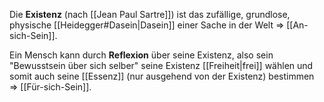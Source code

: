 Die **Existenz** (nach [[Jean Paul Sartre]]) ist das zufällige, grundlose, physische [[Heidegger#Dasein|Dasein]] einer Sache in der Welt ⇒ [[An-sich-Sein]].

Ein Mensch kann durch **Reflexion** über seine Existenz, also sein "Bewusstsein über sich selber" seine Existenz [[Freiheit|frei]] wählen und somit auch seine [[Essenz]] (nur ausgehend von der Existenz) bestimmen ⇒ [[Für-sich-Sein]].